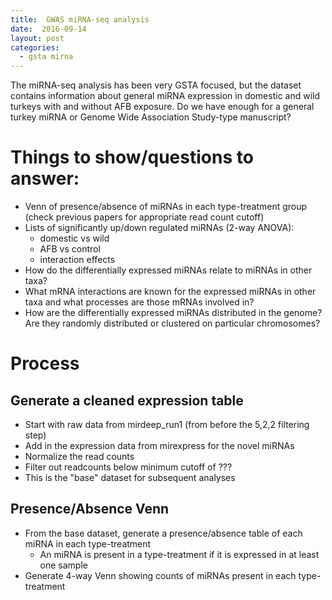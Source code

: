 ```yaml
---
title:  GWAS miRNA-seq analysis
date:  2016-09-14
layout: post
categories:
  - gsta mirna
---
```

The miRNA-seq analysis has been very GSTA focused, but the dataset contains information about general miRNA expression in domestic and wild turkeys with and without AFB exposure. Do we have enough for a general turkey miRNA or Genome Wide Association Study-type manuscript?

# Things to show/questions to answer:

  * Venn of presence/absence of miRNAs in each type-treatment group (check previous papers for appropriate read count cutoff)
  * Lists of significantly up/down regulated miRNAs (2-way ANOVA):
    * domestic vs wild
    * AFB vs control
    * interaction effects
  * How do the differentially expressed miRNAs relate to miRNAs in other taxa?
  * What mRNA interactions are known for the expressed miRNAs in other taxa and what processes are those mRNAs involved in?
  * How are the differentially expressed miRNAs distributed in the genome? Are they randomly distributed or clustered on particular chromosomes?

# Process

## Generate a cleaned expression table

  * Start with raw data from mirdeep_run1 (from before the 5,2,2 filtering step)
  * Add in the expression data from mirexpress for the novel miRNAs
  * Normalize the read counts
  * Filter out readcounts below minimum cutoff of ???
  * This is the "base" dataset for subsequent analyses

## Presence/Absence Venn

  * From the base dataset, generate a presence/absence table of each miRNA in each type-treatment
    * An miRNA is present in a type-treatment if it is expressed in at least one sample
  * Generate 4-way Venn showing counts of miRNAs present in each type-treatment 
